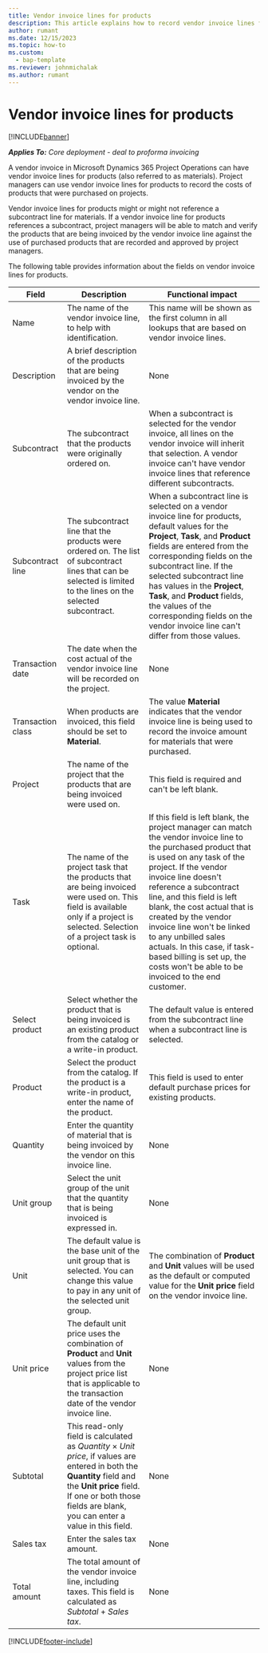```yaml
---
title: Vendor invoice lines for products
description: This article explains how to record vendor invoice lines for products and use the different fields to record product purchases from vendors.
author: rumant
ms.date: 12/15/2023
ms.topic: how-to
ms.custom: 
  - bap-template
ms.reviewer: johnmichalak
ms.author: rumant
---
```


# Vendor invoice lines for products

[!INCLUDE[banner](../../includes/banner.md)]

_**Applies To:** Core deployment - deal to proforma invoicing_

A vendor invoice in Microsoft Dynamics 365 Project Operations can have vendor invoice lines for products (also referred to as materials). Project managers can use vendor invoice lines for products to record the costs of products that were purchased on projects.

Vendor invoice lines for products might or might not reference a subcontract line for materials. If a vendor invoice line for products references a subcontract, project managers will be able to match and verify the products that are being invoiced by the vendor invoice line against the use of purchased products that are recorded and approved by project managers.

The following table provides information about the fields on vendor invoice lines for products.

| Field | Description | Functional impact |
| --- | --- | --- |
| Name | The name of the vendor invoice line, to help with identification. | This name will be shown as the first column in all lookups that are based on vendor invoice lines. |
| Description | A brief description of the products that are being invoiced by the vendor on the vendor invoice line. | None |
| Subcontract | The subcontract that the products were originally ordered on. | When a subcontract is selected for the vendor invoice, all lines on the vendor invoice will inherit that selection. A vendor invoice can't have vendor invoice lines that reference different subcontracts. |
| Subcontract line | The subcontract line that the products were ordered on. The list of subcontract lines that can be selected is limited to the lines on the selected subcontract. | When a subcontract line is selected on a vendor invoice line for products, default values for the **Project**, **Task**, and **Product** fields are entered from the corresponding fields on the subcontract line. If the selected subcontract line has values in the **Project**, **Task**, and **Product** fields, the values of the corresponding fields on the vendor invoice line can't differ from those values. |
| Transaction date | The date when the cost actual of the vendor invoice line will be recorded on the project. | None|
| Transaction class | When products are invoiced, this field should be set to **Material**. | The value **Material** indicates that the vendor invoice line is being used to record the invoice amount for materials that were purchased. |
| Project | The name of the project that the products that are being invoiced were used on. | This field is required and can't be left blank. |
| Task | The name of the project task that the products that are being invoiced were used on. This field is available only if a project is selected. Selection of a project task is optional. | If this field is left blank, the project manager can match the vendor invoice line to the purchased product that is used on any task of the project. If the vendor invoice line doesn't reference a subcontract line, and this field is left blank, the cost actual that is created by the vendor invoice line won't be linked to any unbilled sales actuals. In this case, if task-based billing is set up, the costs won't be able to be invoiced to the end customer. |
| Select product | Select whether the product that is being invoiced is an existing product from the catalog or a write-in product. | The default value is entered from the subcontract line when a subcontract line is selected. |
| Product | Select the product from the catalog. If the product is a write-in product, enter the name of the product. | This field is used to enter default purchase prices for existing products. |
| Quantity | Enter the quantity of material that is being invoiced by the vendor on this invoice line. | None |
| Unit group | Select the unit group of the unit that the quantity that is being invoiced is expressed in. | None |
| Unit | The default value is the base unit of the unit group that is selected. You can change this value to pay in any unit of the selected unit group. | The combination of **Product** and **Unit** values will be used as the default or computed value for the **Unit price** field on the vendor invoice line. |
| Unit price | The default unit price uses the combination of **Product** and **Unit** values from the project price list that is applicable to the transaction date of the vendor invoice line. | None |
| Subtotal | This read-only field is calculated as *Quantity* &times; *Unit price*, if values are entered in both the **Quantity** field and the **Unit price** field. If one or both those fields are blank, you can enter a value in this field. | None |
| Sales tax | Enter the sales tax amount. | None |
| Total amount | The total amount of the vendor invoice line, including taxes. This field is calculated as *Subtotal* + *Sales tax*. | None |

[!INCLUDE[footer-include](../../includes/footer-banner.md)]
